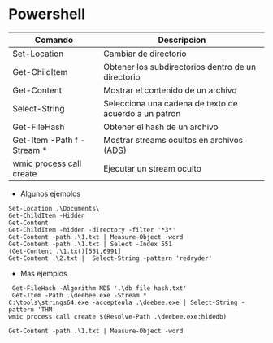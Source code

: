 # Powershell


| Comando                    | Descripcion |
|---------------------------|---------------------------------------------------|
| Set-Location               | Cambiar de directorio
| Get-ChildItem              | Obtener los subdirectorios dentro de un directorio
| Get-Content                | Mostrar el contenido de un archivo
| Select-String              | Selecciona una cadena de texto de acuerdo a un patron
| Get-FileHash               | Obtener el hash de un archivo 
| Get-Item -Path f -Stream * | Mostrar streams ocultos en archivos (ADS)
| wmic process call create   | Ejecutar un stream oculto



- Algunos ejemplos

```
Set-Location .\Documents\
Get-ChildItem -Hidden
Get-Content 
Get-ChildItem -hidden -directory -filter '*3*' 
Get-Content -path .\1.txt | Measure-Object -word 
Get-Content -path .\1.txt | Select -Index 551
(Get-Content .\1.txt)[551,6991]
Get-Content .\2.txt |  Select-String -pattern 'redryder'
```
- Mas ejemplos
```
 Get-FileHash -Algorithm MD5 '.\db file hash.txt'
 Get-Item -Path .\deebee.exe -Stream *
C:\tools\strings64.exe -accepteula .\deebee.exe | Select-String -pattern 'THM'
wmic process call create $(Resolve-Path .\deebee.exe:hidedb)
 ```


```
Get-Content -path .\1.txt | Measure-Object -word 


```
